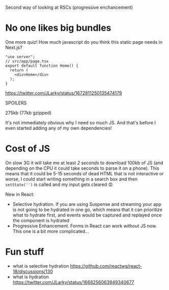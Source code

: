 Second way of looking at RSCs (progressive enchancement)

# No one likes big bundles

One more quiz! How much javascript do you think this static page needs in Next.js?

```tsx
"use server";
// src/app/page.tsx
export default function Home() {
  return (
    <div>Home</div>
  );
}
```

https://twitter.com/JLarky/status/1672811250135474179

SPOILERS














275kb (77kb gzipped)

It's not immediately obvious why I need so much JS. And that's before I even started adding any of my own dependencies!

# Cost of JS

On slow 3G it will take me at least *2 seconds* to download 100kb of JS (and depending on the CPU it could take seconds to parse it on a phone). This means that it could be 5-15 seconds of dead HTML that is not interactive or worse, I could start writing something in a search box and then `setState('')` is called and my input gets cleared 😡

New in React:

 - Selective hydration. If you are using Suspense and streaming your app is not going to be hydrated in one go, which means that it can prioritize what to hydrate first, and events would be captured and replayed once the component is hydrated
 - Progressive Enhancement. Forms in React can work without JS now. This one is a bit more complicated...


# Fun stuff

- what is selective hydration https://github.com/reactwg/react-18/discussions/130
- what is hydration https://twitter.com/JLarky/status/1668256063949340677

